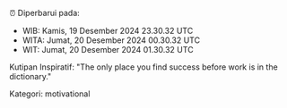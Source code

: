 ⏰ Diperbarui pada:
- WIB: Kamis, 19 Desember 2024 23.30.32 UTC
- WITA: Jumat, 20 Desember 2024 00.30.32 UTC
- WIT: Jumat, 20 Desember 2024 01.30.32 UTC

Kutipan Inspiratif:
"The only place you find success before work is in the dictionary."


Kategori: motivational

